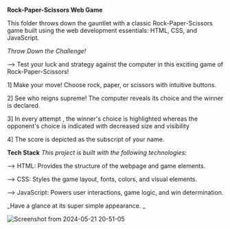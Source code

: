**Rock-Paper-Scissors Web Game**

This folder throws down the gauntlet with a classic Rock-Paper-Scissors game built using the web development essentials: HTML, CSS, and JavaScript.

_Throw Down the Challenge!_
 
--> Test your luck and strategy against the computer in this exciting game of Rock-Paper-Scissors!

1] Make your move! Choose rock, paper, or scissors with intuitive buttons.

2] See who reigns supreme! The computer reveals its choice and the winner is declared.

3] In every attempt , the winner's choice is highlighted whereas the opponent's choice is indicated with decreased size and visibility

4] The score is depicted as the subscript of your name.

**Tech Stack**
_This project is built with the following technologies:_

--> HTML: Provides the structure of the webpage and game elements.

--> CSS: Styles the game layout, fonts, colors, and visual elements.

--> JavaScript: Powers user interactions, game logic, and win determination.

_Have a glance at its super simple appearance. _

![Screenshot from 2024-05-21 20-51-05](https://github.com/Sarika-gangothri/Web_development_projects/assets/150992166/f908289d-cf64-487e-9dff-ad666ad1ff70)
